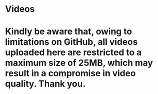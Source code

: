 # Videos
# Kindly be aware that, owing to limitations on GitHub, all videos uploaded here are restricted to a maximum size of 25MB, which may result in a compromise in video quality. Thank you.
